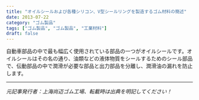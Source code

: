 ```yaml
---
title: "オイルシールおよび各種シリコン、V型シールリングを製造するゴム材料の簡述"
date: 2013-07-22
category: "ゴム製品"
tags: ["ゴム製品", "ゴム製品", "工業材料"]
draft: false
---
```


自動車部品の中で最も幅広く使用されている部品の一つがオイルシールです。オイルシールはその名の通り、油類などの液体物質をシールするためのシール部品で、伝動部品の中で潤滑が必要な部品と出力部品を分離し、潤滑油の漏れを防止します。

---

*元記事発行者：上海尚迈ゴム工場、転載時は出典を明記してください！*